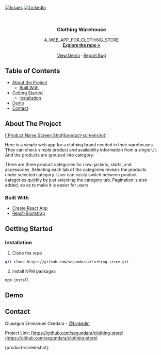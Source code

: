 
[![Issues][issues-shield]][issues-url]
[![LinkedIn][linkedin-shield]][linkedin-url]



<!-- PROJECT INFO -->
<br />
<p align="center">

  <h3 align="center">Clothing Warehouse</h3>

  <p align="center">
    A_WEB_APP_FOR_CLOTHING_STORE
    <br />
    <a href="https://github.com/segundara/clothing-store"><strong>Explore the repo »</strong></a>
    <br />
    <br />
    <a href="https://clothing-warehouse.herokuapp.com/">View Demo</a>
    ·
    <a href="https://github.com/segundara/clothing-store/issues">Report Bug</a>
  </p>
</p>



<!-- TABLE OF CONTENTS -->
## Table of Contents

* [About the Project](#about-the-project)
  * [Built With](#built-with)
* [Getting Started](#getting-started)
  * [Installation](#installation)
* [Demo](#demo)
* [Contact](#contact)



<!-- ABOUT THE PROJECT -->
## About The Project

[![Product Name Screen Shot][product-screenshot]](https://clothing-warehouse.herokuapp.com/)

Here is a simple web app for a clothing brand needed in their warehouses. They can check simple product and availability information from a single UI. And the products are grouped into category. 

There are three product categories for now: jackets, shirts, and accessories. Selecting each tab of the categories reveals the products under selected category. User can easily switch between product categories quickly by just selecting the category tab. Pagination is also added, so as to make it is easier for users.



### Built With

* [Create React App](https://github.com/facebook/create-react-app)
* [React-Bootstrap](https://react-bootstrap.github.io/)



<!-- GETTING STARTED -->
## Getting Started

### Installation

1. Clone the repo
```sh
git clone https://github.com/segundara/clothing-store.git
```
2. Install NPM packages
```sh
npm install
```

<!-- DEMO -->
## Demo


<!-- CONTACT -->
## Contact

Olusegun Emmanuel Okedara - [@Linkedin](https://www.linkedin.com/in/olusegunemmanuelokedara/)

Project Link: [https://github.com/segundara/clothing-store](https://github.com/segundara/clothing-store)





<!-- MARKDOWN LINKS & IMAGES -->
[issues-shield]: https://img.shields.io/github/issues/segundara/clothing-store.svg?style=flat-square
[issues-url]: https://github.com/segundara/clothing-store/issues
[linkedin-shield]: https://img.shields.io/badge/-LinkedIn-black.svg?style=flat-square&logo=linkedin&colorB=555
[linkedin-url]: https://www.linkedin.com/in/olusegunemmanuelokedara/
[product-screenshot]: 
